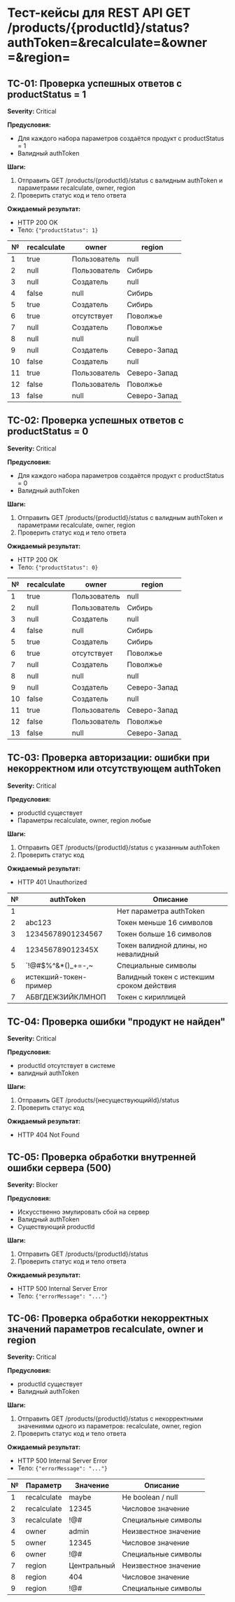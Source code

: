 # Тест-кейсы для REST API GET /products/{productId}/status?authToken=&recalculate=&owner =&region=

## TC-01: Проверка успешных ответов с productStatus = 1

**Severity:** Critical

**Предусловия:**
- Для каждого набора параметров создаётся продукт с productStatus = 1
- Валидный authToken

**Шаги:**
1. Отправить GET /products/{productId}/status с валидным authToken и параметрами recalculate, owner, region
2. Проверить статус код и тело ответа

**Ожидаемый результат:**
- HTTP 200 OK
- Тело: `{"productStatus": 1}`

| №   | recalculate | owner        | region       |
| --- | ----------- | ------------ | ------------ |
| 1   | true        | Пользователь | null         |
| 2   | null        | Пользователь | Сибирь       |
| 3   | null        | Создатель    | null         |
| 4   | false       | null         | Сибирь       |
| 5   | true        | Создатель    | Сибирь       |
| 6   | true        | отсутствует  | Поволжье     |
| 7   | null        | Создатель    | Поволжье     |
| 8   | null        | null         | null         |
| 9   | null        | Создатель    | Северо-Запад |
| 10  | false       | Создатель    | null         |
| 11  | true        | Пользователь | Северо-Запад |
| 12  | false       | Пользователь | Поволжье     |
| 13  | false       | null         | Северо-Запад |

## TC-02: Проверка успешных ответов с productStatus = 0

**Severity:** Critical

**Предусловия:**
- Для каждого набора параметров создаётся продукт с productStatus = 0
- Валидный authToken

**Шаги:**
1. Отправить GET /products/{productId}/status с валидным authToken и параметрами recalculate, owner, region
2. Проверить статус код и тело ответа

**Ожидаемый результат:**
- HTTP 200 OK
- Тело: `{"productStatus": 0}`

| №   | recalculate | owner        | region       |
| --- | ----------- | ------------ | ------------ |
| 1   | true        | Пользователь | null         |
| 2   | null        | Пользователь | Сибирь       |
| 3   | null        | Создатель    | null         |
| 4   | false       | null         | Сибирь       |
| 5   | true        | Создатель    | Сибирь       |
| 6   | true        | отсутствует  | Поволжье     |
| 7   | null        | Создатель    | Поволжье     |
| 8   | null        | null         | null         |
| 9   | null        | Создатель    | Северо-Запад |
| 10  | false       | Создатель    | null         |
| 11  | true        | Пользователь | Северо-Запад |
| 12  | false       | Пользователь | Поволжье     |
| 13  | false       | null         | Северо-Запад |

## TC-03: Проверка авторизации: ошибки при некорректном или отсутствующем authToken

**Severity:** Critical

**Предусловия:**
- productId существует
- Параметры recalculate, owner, region любые

**Шаги:**
1. Отправить GET /products/{productId}/status с указанным authToken
2. Проверить статус код

**Ожидаемый результат:**
- HTTP 401 Unauthorized

| №   | authToken             | Описание                                  |
| --- | --------------------- | ----------------------------------------- |
| 1   |                       | Нет параметра authToken                   |
| 2   | abc123                | Токен меньше 16 символов                  |
| 3   | 12345678901234567     | Токен больше 16 символов                  |
| 4   | 123456789012345X      | Токен валидной длины, но невалидный       |
| 5   | `!@#$%^&*()_+=-,~     | Специальные символы                       |
| 6   | истекший-токен-пример | Валидный токен с истекшим сроком действия |
| 7   | АБВГДЕЖЗИЙКЛМНОП      | Токен с кириллицей                        |

## TC-04: Проверка ошибки "продукт не найден"

**Severity:** Critical

**Предусловия:**
- productId отсутствует в системе
- валидный authToken

**Шаги:**
1. Отправить GET /products/{несуществующийId}/status
2. Проверить статус код

**Ожидаемый результат:**
- HTTP 404 Not Found

## TC-05: Проверка обработки внутренней ошибки сервера (500)

**Severity:** Blocker

**Предусловия:**
- Искусственно эмулировать сбой на сервер
- Валидный authToken
- Существующий productId

**Шаги:**
1. Отправить GET /products/{productId}/status
2. Проверить статус код и тело ответа

**Ожидаемый результат:**
- HTTP 500 Internal Server Error
- Тело: `{"errorMessage": "..."}`

## TC-06: Проверка обработки некорректных значений параметров recalculate, owner и region

**Severity:** Critical

**Предусловия:**
- productId существует
- Валидный authToken

**Шаги:**
1. Отправить GET /products/{productId}/status с некорректными значениями одного из параметров: recalculate, owner, region
2. Проверить статус код и тело ответа

**Ожидаемый результат:**
- HTTP 500 Internal Server Error
- Тело: `{"errorMessage": "..."}`

| №   | Параметр    | Значение    | Описание             |
| --- | ----------- | ----------- | -------------------- |
| 1   | recalculate | maybe       | Не boolean / null    |
| 2   | recalculate | 12345       | Числовое значение    |
| 3   | recalculate | !@#         | Специальные символы  |
| 4   | owner       | admin       | Неизвестное значение |
| 5   | owner       | 12345       | Числовое значение    |
| 6   | owner       | !@#         | Специальные символы  |
| 7   | region      | Центральный | Неизвестное значение |
| 8   | region      | 404         | Числовое значение    |
| 9   | region      | !@#         | Специальные символы  |
